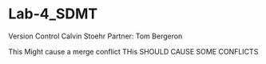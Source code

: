 # Lab-4_SDMT
Version Control
Calvin Stoehr
Partner: Tom Bergeron

This Might cause a merge conflict
THis SHOULD CAUSE SOME CONFLICTS
